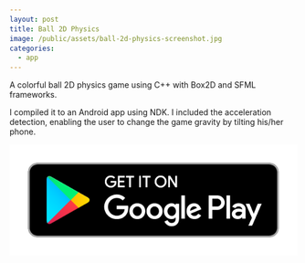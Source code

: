 ```yaml
---
layout: post
title: Ball 2D Physics
image: /public/assets/ball-2d-physics-screenshot.jpg
categories:
  - app
---
```


A colorful ball 2D physics game using C++ with Box2D and SFML frameworks.

I compiled it to an Android app using NDK.
I included the acceleration detection, enabling the user to change the game gravity by tilting his/her phone.

<a href='https://play.google.com/store/apps/details?id=com.game.ball2dphysics'><img alt='Get it on Google Play' src='/public/assets/google-play-badge.png' class="google-play-badge"></a>
